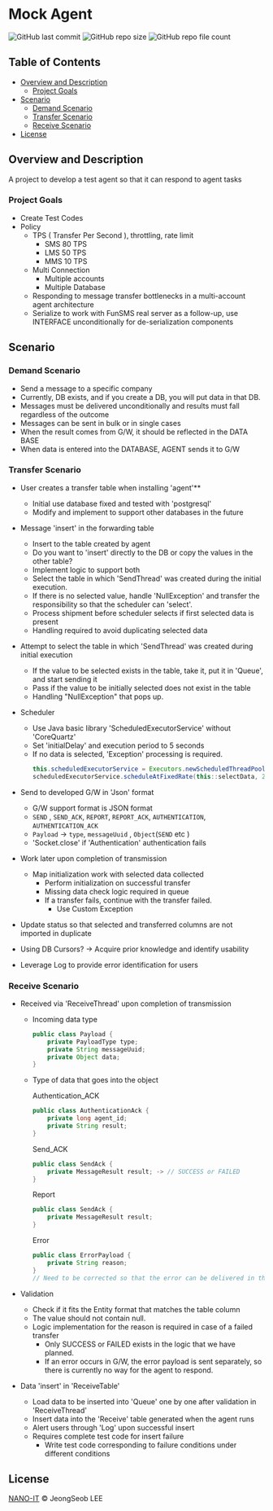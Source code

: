 # Mock Agent

![GitHub last commit](https://img.shields.io/github/last-commit/DenebLee/MockAgent) ![GitHub repo size](https://img.shields.io/github/repo-size/DenebLee/MockAgent) ![GitHub repo file count](https://img.shields.io/github/directory-file-count/DenebLee/MockAgent)

## Table of Contents

- [Overview and Description](#overview-and-description)
  - [Project Goals](#project-goals)
- [Scenario](#scenario)
  - [Demand Scenario](#demand-scenario)
  - [Transfer Scenario](#transfer-scenario)
  - [Receive Scenario](#receive-scenario)
- [License](#license)


## Overview and Description

A project to develop a test agent so that it can respond to agent tasks

### Project Goals
- Create Test Codes
- Policy
  - TPS ( Transfer Per Second ), throttling, rate limit
    - SMS 80 TPS
    - LMS 50 TPS
    - MMS 10 TPS
  - Multi Connection
    - Multiple accounts
    - Multiple Database
  - Responding to message transfer bottlenecks in a multi-account agent architecture
  - Serialize to work with FunSMS real server as a follow-up, use INTERFACE unconditionally for de-serialization components

## Scenario
### Demand Scenario
- Send a message to a specific company
- Currently, DB exists, and if you create a DB, you will put data in that DB.
- Messages must be delivered unconditionally and results must fall regardless of the outcome
- Messages can be sent in bulk or in single cases
- When the result comes from G/W, it should be reflected in the DATA BASE
- When data is entered into the DATABASE, AGENT sends it to G/W

### Transfer Scenario
- User creates a transfer table when installing 'agent'**
  - Initial use database fixed and tested with 'postgresql'
  - Modify and implement to support other databases in the future
- Message 'insert' in the forwarding table
  - Insert to the table created by agent
  - Do you want to 'insert' directly to the DB or copy the values in the other table?
  - Implement logic to support both
  - Select the table in which 'SendThread' was created during the initial execution.
  - If there is no selected value, handle 'NullException' and transfer the responsibility so that the scheduler can 'select'.
  - Process shipment before scheduler selects if first selected data is present
  - Handling required to avoid duplicating selected data
- Attempt to select the table in which 'SendThread' was created during initial execution
  - If the value to be selected exists in the table, take it, put it in 'Queue', and start sending it
  - Pass if the value to be initially selected does not exist in the table
  - Handling "NullException" that pops up.
- Scheduler
  - Use Java basic library 'ScheduledExecutorService' without 'CoreQuartz'
  - Set 'initialDelay' and execution period to 5 seconds
  - If no data is selected, 'Exception' processing is required.
      ```java
      this.scheduledExecutorService = Executors.newScheduledThreadPool(1);
      scheduledExecutorService.scheduleAtFixedRate(this::selectData, 2000, 5000, TimeUnit.MICROSECONDS);
      ```

- Send to developed G/W in 'Json' format
  - G/W support format is JSON format
  - `SEND` , `SEND_ACK`, `REPORT`, `REPORT_ACK`, `AUTHENTICATION`, `AUTHENTICATION_ACK`
  - `Payload` → `type`, `messageUuid` , `Object`(`SEND` etc )
  - 'Socket.close' if 'Authentication' authentication fails
- Work later upon completion of transmission
  - Map initialization work with selected data collected
    - Perform initialization on successful transfer
    - Missing data check logic required in queue
    - If a transfer fails, continue with the transfer failed.
      - Use Custom Exception
- Update status so that selected and transferred columns are not imported in duplicate
- Using DB Cursors? → Acquire prior knowledge and identify usability
- Leverage Log to provide error identification for users

### Receive Scenario
- Received via 'ReceiveThread' upon completion of transmission
  - Incoming data type
      ```java
      public class Payload {
          private PayloadType type;
          private String messageUuid;
          private Object data;
      }
      ```
  - Type of data that goes into the object

    Authentication_ACK
      ```java
      public class AuthenticationAck {
          private long agent_id;
          private String result;
      }
      ```

    Send_ACK
      ```java
      public class SendAck {
          private MessageResult result; -> // SUCCESS or FAILED
      }
      ```

    Report
      ```java
      public class SendAck {
          private MessageResult result;
      }
      ```

    Error
      ```java
      public class ErrorPayload {
          private String reason;
      }
      // Need to be corrected so that the error can be delivered in the ack after deleting it later
      ```

- Validation
  - Check if it fits the Entity format that matches the table column
  - The value should not contain null.
  - Logic implementation for the reason is required in case of a failed transfer
    - Only SUCCESS or FAILED exists in the logic that we have planned.
    - If an error occurs in G/W, the error payload is sent separately, so there is currently no way for the agent to respond.
- Data 'insert' in 'ReceiveTable'
  - Load data to be inserted into 'Queue' one by one after validation in 'ReceiveThread'
  - Insert data into the 'Receive' table generated when the agent runs
  - Alert users through 'Log' upon successful insert
  - Requires complete test code for insert failure
    - Write test code corresponding to failure conditions under different conditions
    
  
## License

[NANO-IT](LICENSE) © JeongSeob LEE
